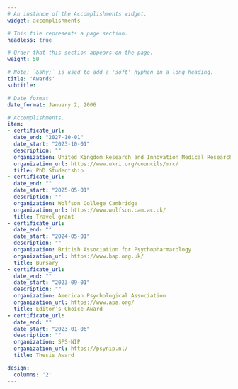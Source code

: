 ```yaml
---
# An instance of the Accomplishments widget.
widget: accomplishments

# This file represents a page section.
headless: true

# Order that this section appears on the page.
weight: 50

# Note: `&shy;` is used to add a 'soft' hyphen in a long heading.
title: 'Awards'
subtitle:

# Date format
date_format: January 2, 2006

# Accomplishments.
item:
- certificate_url:
  date_end: "2027-10-01"
  date_start: "2023-10-01"
  description: ""
  organization: United Kingdom Research and Innovation Medical Research Council
  organization_url: https://www.ukri.org/councils/mrc/
  title: PhD Studentship
- certificate_url:
  date_end: ""
  date_start: "2025-05-01"
  description: ""
  organization: Wolfson College Cambridge
  organization_url: https://www.wolfson.cam.ac.uk/
  title: Travel grant
- certificate_url:
  date_end: ""
  date_start: "2024-05-01"
  description: ""
  organization: British Association for Psychopharmacology
  organization_url: https://www.bap.org.uk/
  title: Bursary
- certificate_url:
  date_end: ""
  date_start: "2023-09-01"
  description: ""
  organization: American Psychological Association
  organization_url: https://www.apa.org/
  title: Editor’s Choice Award
- certificate_url: 
  date_end: ""
  date_start: "2023-01-06"
  description: ""
  organization: SPS-NIP
  organization_url: https://psynip.nl/
  title: Thesis Award

design:
  columns: '2' 
---
```

